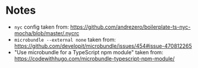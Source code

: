 # Notes

- `nyc` config taken from: https://github.com/andrezero/boilerplate-ts-nyc-mocha/blob/master/.nycrc
- `microbundle --external none` taken from: https://github.com/developit/microbundle/issues/454#issue-470812265
-  "Use microbundle for a TypeScript npm module" taken from: https://codewithhugo.com/microbundle-typescript-npm-module/
